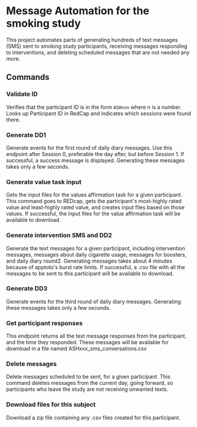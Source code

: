 # Message Automation for the smoking study
This project automates parts of generating hundreds of text messages (SMS) sent
to smoking study participants, receiving messages responding to interventions,
and deleting scheduled messages that are not needed any more.

## Commands
### Validate ID
Verifies that the participant ID is in the form `ASHnnn` where n is a number.
Looks up Participant ID in RedCap and indicates which sessions were found there. 

### Generate DD1
Generate events for the first round of daily diary messages.
Use this endpoint after Session 0, preferable the day after, but before Session 1.
If successful, a success message is displayed.
Generating these messages takes only a few seconds.

### Generate value task input
Gets the input files for the values affirmation task for a given participant.
This command goes to REDcap, gets the participant's most-highly rated value
and least-highly rated value, and creates input files based on those values.
If successful, the input files for the value
affirmation task will be available to download.

### Generate intervention SMS and DD2
Generate the text messages for a given participant, including intervention messages, 
messages about daily cigarette usage, messages for boosters, and daily diary round2.
Generating messages takes about 4 minutes because of apptoto's burst rate limits.
If successful, a .csv file with all the messages to be sent to this
participant will be available to download.

### Generate DD3
Generate events for the third round of daily diary messages.
Generating these messages takes only a few seconds.

### Get participant responses
This endpoint returns all the text message responses from the participant, and
the time they responded. These messages will be available for download in a file
named ASHxxx_sms_conversations.csv

### Delete messages
Delete messages scheduled to be sent, for a given participant.
This command deletes messages from the current day, going forward, so
participants who leave the study are not receiving unwanted texts.

### Download files for this subject
Download a zip file containing any .csv files created for this participant.

